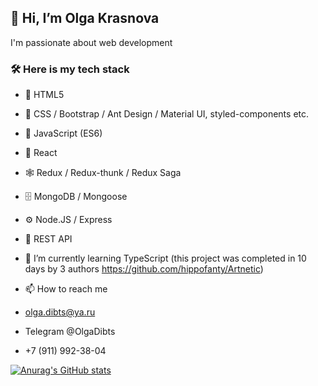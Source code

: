## 👋 Hi, I’m Olga Krasnova

I'm passionate about web development

### 🛠 Here is my tech stack
- 📜 HTML5
- 🎨 CSS / Bootstrap / Ant Design / Material UI, styled-components etc.
- 🔧 JavaScript (ES6)
- 🧩 React
- 🕸 Redux / Redux-thunk / Redux Saga
- 🗄 MongoDB / Mongoose
- ⚙ Node.JS / Express
- 🔌 REST API

- 🌱 I’m currently learning TypeScript (this project was completed in 10 days by 3 authors https://github.com/hippofanty/Artnetic)
 

- 📫 How to reach me 
- olga.dibts@ya.ru 
- Telegram @OlgaDibts
- +7 (911) 992-38-04

<!---
Lgkrsnv/Lgkrsnv is a ✨ special ✨ repository because its `README.md` (this file) appears on your GitHub profile.
You can click the Preview link to take a look at your changes.
--->
[![Anurag's GitHub stats](https://github-readme-stats.vercel.app/api?username=Lgkrsnv&count_private=true&show_icons=true&theme=tokyonight)](https://github.com/lgkrsnv/github-readme-stats)
